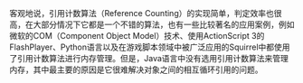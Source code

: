 客观地说，引用计数算法（Reference Counting）的实现简单，判定效率也很高，在大部分情况下它都是一个不错的算法，也有一些比较著名的应用案例，例如微软的COM（Component Object Model）技术、使用ActionScript 3的FlashPlayer、Python语言以及在游戏脚本领域中被广泛应用的Squirrel中都使用了引用计数算法进行内存管理。但是，Java语言中没有选用引用计数算法来管理内存，其中最主要的原因是它很难解决对象之间的相互循环引用的问题。